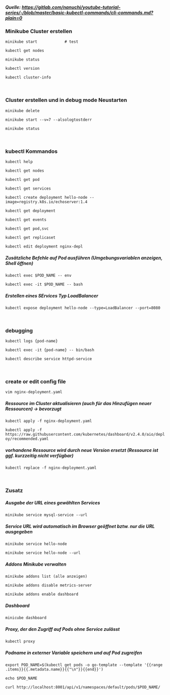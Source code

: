 ##### Quelle: https://gitlab.com/nanuchi/youtube-tutorial-series/-/blob/master/basic-kubectl-commands/cli-commands.md?plain=0

###  Minikube Cluster erstellen

    minikube start            # test

    kubectl get nodes

`minikube status`

`kubectl version`

`kubectl cluster-info`

&nbsp;

### Cluster erstellen und in debug mode Neustarten

`minikube delete`

`minikube start --v=7 --alsologtostderr`

`minikube status`

&nbsp;

### kubectl Kommandos

`kubectl help`

`kubectl get nodes`

`kubectl get pod`

`kubectl get services`

`kubectl create deployment hello-node --image=registry.k8s.io/echoserver:1.4`

`kubectl get deployment`

`kubectl get events`

`kubectl get pod,svc`

`kubectl get replicaset`

`kubectl edit deployment nginx-depl`


##### Zusätzliche Befehle auf Pod ausführen (Umgebungsvariablen anzeigen, Shell öffnen)

`kubectl exec $POD_NAME -- env`

`kubectl exec -it $POD_NAME -- bash`  

##### Erstellen eines SErvices Typ LoadBalancer

`kubectl expose deployment hello-node --type=LoadBalancer --port=8080`

&nbsp;

### debugging

`kubectl logs {pod-name}`

`kubectl exec -it {pod-name} -- bin/bash`

`kubectl describe service httpd-service`

&nbsp;

### create or edit config file

`vim nginx-deployment.yaml`

##### Ressource im Cluster aktualisieren (auch für das Hinzufügen neuer Ressourcen) -> bevorzugt
`kubectl apply -f nginx-deployment.yaml`

`kubectl apply -f https://raw.githubusercontent.com/kubernetes/dashboard/v2.4.0/aio/deploy/recommended.yaml`

##### vorhandene Ressource wird durch neue Version ersetzt (Ressource ist ggf. kurzzeitig nicht verfügbar)
`kubectl replace -f nginx-deployment.yaml`
  
&nbsp;

### Zusatz
##### Ausgabe der URL eines gewählten Services
`minikube service mysql-service --url`
 
##### Service URL wird automatisch im Browser geöffnet bztw. nur die URL ausgegeben
`minikube service hello-node`

`minikube service hello-node --url`
  
##### Addons Minikube verwalten
`minikube addons list (alle anzeigen)`

`minikube addons disable metrics-server` 

`minikube addons enable dashboard`

##### Dashboard
`minicube dashboard` 
  
##### Proxy, der den Zugriff auf Pods ohne Service zulässt
`kubectl proxy`
##### Podname in externer Variable speichern und auf Pod zugreifen
`export POD_NAME=$(kubectl get pods -o go-template --template '{{range .items}}{{.metadata.name}}{{"\n"}}{{end}}')`

`echo $POD_NAME`

`curl http://localhost:8001/api/v1/namespaces/default/pods/$POD_NAME/`

  
